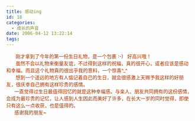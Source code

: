 ```yaml
---
title: 感动ing
id: 18
categories:
  - 成长的声音
date: 2006-04-12 13:22:14
tags:
---
```


<div id="msgcns!DA984E57EDE76A7C!307" class="bvMsg">
<div><span style="color: #993300; font-size: small;">       刚才拿到了今年的第一份生日礼物，是一个包裹 :-)   好高兴哦！</span></div>
<div><span style="color: #993300; font-size: small;">       虽然不会以礼物来衡量友谊，不过得到这样的祝福，真的很开心，或者应该是感动和幸福。而且这个礼物真的很出乎我的意料，一个惊喜^_^</span></div>
<div><span style="color: #993300; font-size: small;">       想到一个遥远的地方有人惦记着自己的生日，就会很感激上天赐予我这样的好朋友，很庆幸自己拥有这样珍贵的感情。</span></div>
<div><span style="color: #993300; font-size: small;">      一直觉得过生日最值得回忆的就是这种幸福感。与亲人、朋友共同拥有的这份感情，会成为最珍贵的记忆，让人感到人生因此而美好了许多，在长大一岁的同时觉得，即使只有这么一点收获，也是值得的。</span></div>
<div><span style="color: #993300; font-size: small;">      感谢我的朋友~ </span></div>
</div>